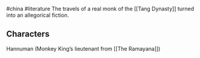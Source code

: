 #china #literature 
The travels of a real monk of the [[Tang Dynasty]] turned into an allegorical fiction.
## Characters
Hannuman (Monkey King’s lieutenant from [[The Ramayana]])